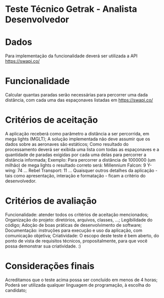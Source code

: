 # Teste Técnico Getrak - Analista Desenvolvedor

# Dados

Para implementação da funcionalidade deverá ser utilizada a API  https://swapi.co/

# Funcionalidade

Calcular quantas paradas serão necessárias para percorrer uma dada distância, com cada uma das espaçonaves listadas em https://swapi.co/

# Critérios de aceitação

A aplicação receberá como parâmetro a distância a ser percorrida, em mega lights (MGLT);
A solução implementada não deve assumir que os dados sobre as aeronaves são estáticos;
Como resultado do processamento deverá ser exibida uma lista com todas as espaçonaves e a quantidade de paradas exigidas por cada uma delas para percorrer a distância informada;
Exemplo: Para percorrer a distância de 1000000 (um milhão) de mega lights o resultado correto será:
Millennium Falcon: 9
Y-wing: 74
...
Rebel Transport: 11
...
Quaisquer outros detalhes da aplicação - tais como apresentação, interação e formatação - ficam a critério do desenvolvedor.

# Critérios de avaliação

Funcionalidade: atender todos os critérios de aceitação mencionados;
Organização do projeto: diretórios, arquivos, classes, ...;
Legibilidade do código;
Adoção de boas práticas de desenvolvimento de software;
Documentação: instruções para execução e uso da aplicação, com comunicação objetiva;
Criatividade: O escopo deste teste é bem aberto, do ponto de vista de requisitos técnicos, propositalmente, para que você possa demonstrar sua criatividade. :)

# Considerações finais

Acreditamos que o teste acima possa ser concluído em menos de 4 horas;
Poderá ser utilizada qualquer linguagem de programação, à escolha do candidato;
